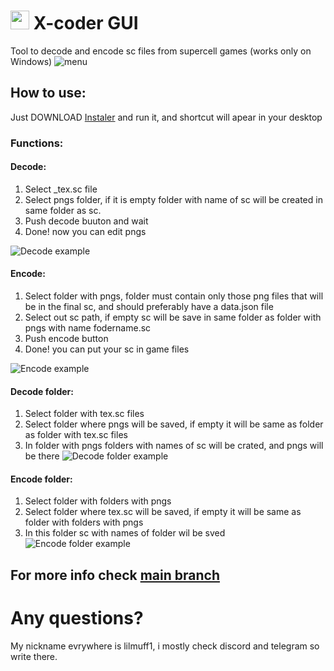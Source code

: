 # <img src="https://github.com/lilmuff2/X-coder/blob/images/icon-gui.png?raw=true" width="30" height="30"> X-coder GUI
Tool to decode and encode sc files from supercell games (works only on Windows) 
![menu](https://github.com/lilmuff2/X-coder/blob/images/menu-gui.png?raw=true)
## How to use:
Just DOWNLOAD [Instaler](https://github.com/lilmuff2/X-coder/releases/download/v1.0-gui/Xcoder_instaler.exe) and run it, and shortcut will apear in your desktop
### Functions:
#### Decode: 
1. Select _tex.sc file
2. Select pngs folder, if it is empty folder with name of sc will be created in same folder as sc.
3. Push decode buuton and wait
4. Done! now you can edit pngs



![Decode example](https://github.com/lilmuff2/X-coder/blob/images/decode-gui.png?raw=true)
#### Encode:
1. Select folder with pngs, folder must contain only those png files that will be in the final sc, and should preferably have a data.json file
2. Select out sc path, if empty sc will be save in same folder as folder with pngs with name fodername.sc
3. Push encode button
4. Done! you can put your sc in game files


   
![Encode example](https://github.com/lilmuff2/X-coder/blob/images/encode-gui.png?raw=true)
#### Decode folder: 
1. Select folder with tex.sc files
2. Select folder where pngs will be saved, if empty it will be same as folder as folder with tex.sc files
3. In folder with pngs folders with names of sc will be crated, and pngs will be there
![Decode folder example](https://github.com/lilmuff2/X-coder/blob/images/decodefolder-gui.png?raw=true) 
#### Encode folder: 
1. Select folder with folders with pngs
2. Select folder where tex.sc will be saved, if empty it will be same as folder with folders with pngs
3. In this folder sc with names of folder wil be sved
![Encode folder example](https://github.com/lilmuff2/X-coder/blob/images/encodefolder-gui.png?raw=true)

## For more info check [main branch](https://github.com/lilmuff2/X-coder/)
# Any questions?
My nickname evrywhere is lilmuff1, i mostly check discord and telegram so write there.

